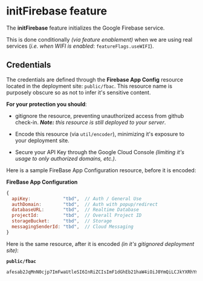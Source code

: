 # initFirebase feature

The **initFirebase** feature initializes the Google Firebase service.

This is done conditionally _(via feature enablement)_ when we are using
real services (_i.e. when WIFI is enabled_: `featureFlags.useWIFI`).

## Credentials

The credentials are defined through the **Firebase App Config**
resource located in the deployment site: `public/fbac`.  This
resource name is purposely obscure so as not to infer it's sensitive
content.

**For your protection you should**:

- gitignore the resource, preventing unauthorized access from github
  check-in. _**Note:** this resource is still deployed to your
  server_.

- Encode this resource (via `util/encoder`), minimizing it's exposure
  to your deployment site.

- Secure your API Key through the Google Cloud Console _(limiting it's
  usage to only authorized domains, etc.)_.

Here is a sample FireBase App Configuration resource, before it is encoded:

**FireBase App Configuration**
```js
{
  apiKey:            "tbd",  // Auth / General Use
  authDomain:        "tbd",  // Auth with popup/redirect
  databaseURL:       "tbd",  // Realtime Database
  projectId:         "tbd",  // Overall Project ID
  storageBucket:     "tbd",  // Storage
  messagingSenderId: "tbd",  // Cloud Messaging
}
```

Here is the same resource, after it is encoded _(in it's gitignored
deployment site)_:

**`public/fbac`**
```
afesab2JqMnN0cjp7ImFwaUtleSI6InRiZCIsImF1dGhEb21haW4iOiJ0YmQiLCJkYXRhYmFzZVVSTCI6InRiZCIsInByb2plY3RJZCI6InRiZCIsInN0b3JhZ2VCdWNrZXQiOiJ0YmQiLCJtZXNzYWdpbmdTZW5kZXJJZCI6InRiZCJ9
```
